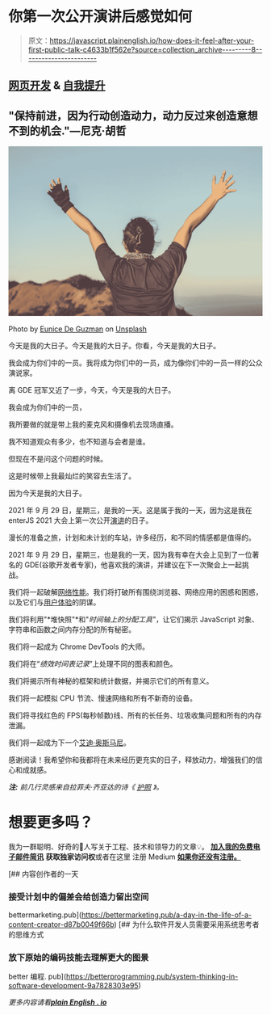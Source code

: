 # 你第一次公开演讲后感觉如何

> 原文：<https://javascript.plainenglish.io/how-does-it-feel-after-your-first-public-talk-c4633b1f562e?source=collection_archive---------8----------------------->

## [网页开发](https://rakiabensassi.medium.com/list/software-engineering-7a179a23ebfd) & [自我提升](https://rakiabensassi.medium.com/list/self-development-52c3c4f72477)

## "保持前进，因为行动创造动力，动力反过来创造意想不到的机会."—尼克·胡哲

![](img/8d7b707a4e4871aa2a94ca5646f703e9.png)

Photo by [Eunice De Guzman](https://unsplash.com/@edg0308?utm_source=medium&utm_medium=referral) on [Unsplash](https://unsplash.com?utm_source=medium&utm_medium=referral)

今天是我的大日子。今天是我的大日子。你看，今天是我的大日子。

我会成为你们中的一员。我将成为你们中的一员，成为像你们中的一员一样的公众演说家。

离 GDE 冠军又近了一步，今天，今天是我的大日子。

我会成为你们中的一员，

我所要做的就是带上我的麦克风和摄像机去现场直播。

我不知道观众有多少，也不知道与会者是谁。

但现在不是问这个问题的时候。

这是时候带上我最灿烂的笑容去生活了。

因为今天是我的大日子。

2021 年 9 月 29 日，星期三，是我的一天。这是属于我的一天，因为这是我在 enterJS 2021 大会上第一次公开[演讲](https://enterjs.de/veranstaltung-13271-0-build-me-a-web-app...-with-memory-leaks-please-how-to-detect-and-fix-memory-leaks-with-chrome-devtools.html)的日子。

漫长的准备之旅，计划和未计划的车站，许多经历，和不同的情感都是值得的。

2021 年 9 月 29 日，星期三，也是我的一天，因为我有幸在大会上见到了一位著名的 GDE(谷歌开发者专家)，他喜欢我的演讲，并建议在下一次聚会上一起挑战。

我们将一起破解[网络性能](https://betterprogramming.pub/web-vitals-guide-b56e28798e7f)。我们将打破所有围绕浏览器、网络应用的困惑和困惑，以及它们与[用户体验](https://betterprogramming.pub/ux-mental-models-34b8ede1d42b)的阴谋。

我们将利用"*堆快照"*和"*时间轴上的分配工具"*，让它们揭示 JavaScript 对象、字符串和函数之间内存分配的所有秘密。

我们将一起成为 Chrome DevTools 的大师。

我们将在“*绩效时间表记录*”上处理不同的图表和颜色。

我们将揭示所有神秘的框架和统计数据，并揭示它们的所有意义。

我们将一起模拟 CPU 节流、慢速网络和所有不新奇的设备。

我们将寻找红色的 FPS(每秒帧数)线、所有的长任务、垃圾收集问题和所有的内存泄漏。

我们将一起成为下一个[艾迪·奥斯马尼](https://medium.com/u/2508e4c7a8ec?source=post_page-----c4633b1f562e--------------------------------)。

感谢阅读！我希望你和我都将在未来经历更充实的日子，释放动力，增强我们的信心和成就感。

***注:*** *前几行灵感来自拉菲夫·齐亚达的诗《* [*护照*](https://www.youtube.com/watch?v=-opH7XOMbSY) *》。*

# 想要更多吗？

我为一群聪明、好奇的🧠人写关于工程、技术和领导力的文章💡。 [**加入我的免费电子邮件简讯**](https://rakiabensassi.substack.com/) **获取独家访问权**或者在这里 注册 Medium [**如果你还没有注册。**](https://rakiabensassi.medium.com/membership)

[](https://bettermarketing.pub/a-day-in-the-life-of-a-content-creator-d87b0049f66b) [## 内容创作者的一天

### 接受计划中的偏差会给创造力留出空间

bettermarketing.pub](https://bettermarketing.pub/a-day-in-the-life-of-a-content-creator-d87b0049f66b) [](https://betterprogramming.pub/system-thinking-in-software-development-9a7828303e95) [## 为什么软件开发人员需要采用系统思考者的思维方式

### 放下原始的编码技能去理解更大的图景

better 编程. pub](https://betterprogramming.pub/system-thinking-in-software-development-9a7828303e95) 

*更多内容请看*[***plain English . io***](http://plainenglish.io/)